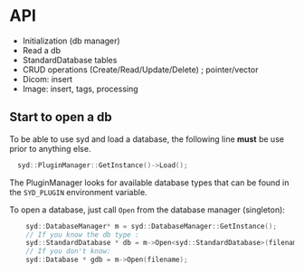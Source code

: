 # API


- Initialization (db manager)
- Read a db
- StandardDatabase tables
- CRUD operations (Create/Read/Update/Delete) ; pointer/vector
- Dicom: insert
- Image: insert, tags, processing


## Start to open a db

To be able to use syd and load a database, the following line **must** be use prior to anything else.

``` c++
  syd::PluginManager::GetInstance()->Load();
```

The PluginManager looks for available database types that can be found in the ```SYD_PLUGIN``` environment variable.

To open a database, just call ```Open``` from the database manager (singleton):

``` c++
    syd::DatabaseManager* m = syd::DatabaseManager::GetInstance();
    // If you know the db type :
    syd::StandardDatabase * db = m->Open<syd::StandardDatabase>(filename);
    // If you don't know:
    syd::Database * gdb = m->Open(filename);
```
